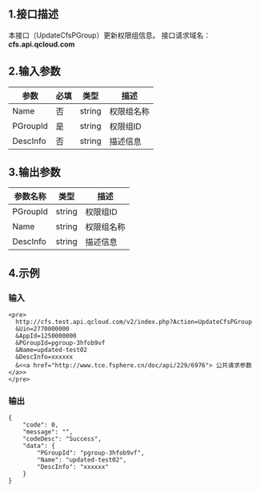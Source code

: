 ## 1.接口描述
本接口（UpdateCfsPGroup）更新权限组信息。
接口请求域名：**cfs.api.qcloud.com**
## 2.输入参数
|       参数      | 必填 |  类型  |                               描述                           |
|-----------------|-----|--------|--------------------------------------------------------------|
| Name   |  否  | string | 权限组名称 |
| PGroupId   |是   | string | 权限组ID                                |                                   
| DescInfo  | 否   | string | 描述信息                   |

## 3.输出参数
| 参数名称 | 类型 | 描述 |
|----------|----- | ---- |
|PGroupId|   string |权限组ID|
|Name |   string    |权限组名称|
|DescInfo  |  string |描述信息|

## 4.示例 

### 输入


```
<pre>
  http://cfs.test.api.qcloud.com/v2/index.php?Action=UpdateCfsPGroup
  &Uin=2770000000
  &AppId=1250000000
  &PGroupId=pgroup-3hfob9vf
  &Name=updated-test02
  &DescInfo=xxxxxx
  &<<a href="http://www.tce.fsphere.cn/doc/api/229/6976"> 公共请求参数 </a>>
</pre>
```

### 输出

```
{
    "code": 0,
    "message": "",
    "codeDesc": "Success",
    "data": {
        "PGroupId": "pgroup-3hfob9vf",
        "Name": "updated-test02",
        "DescInfo": "xxxxxx"
    }
}

```


